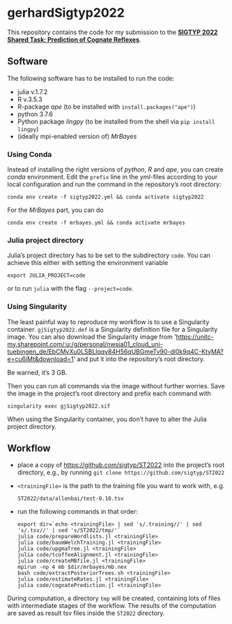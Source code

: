 # gerhardSigtyp2022



This repository contains the code for my submission to the [**SIGTYP 2022 Shared Task: Prediction of Cognate Reflexes**](https://github.com/sigtyp/ST2022). 

## Software

The following software has to be installed to run the code:

- julia v.1.7.2
- R v.3.5.3 
- R-package *ape* (to be installed with `install.packages("ape")`)
- python 3.7.6
- Python package *lingpy* (to be installed from the shell via `pip install lingpy`)
- (ideally mpi-enabled version of) *MrBayes* 

### Using Conda

Instead of installing the right versions of *python*, *R* and *ape*, you can create *conda* environment. Edit the `prefix` line in the *yml*-files according to your local configuration and run the command in the repository’s root directory:

`conda env create -f sigtyp2022.yml && conda activate sigtyp2022`

For the *MrBayes* part, you can do

`conda env create -f mrbayes.yml && conda activate mrbayes`

### Julia project directory

Julia’s project directory has to be set to the subdirectory `code`. You can achieve this either with setting the environment variable

`export JULIA_PROJECT=code`

or to run `julia` with the flag `--project=code`.

### Using Singularity

The least painful way to reproduce my workflow is to use a Singularity container. `gjSigtyp2022.def` is a Singularity definition file for a Singularity image. You can also download the Singularity image from 'https://unitc-my.sharepoint.com/:u:/g/personal/nwsja01_cloud_uni-tuebingen_de/EbCMvXu0LSBLlqqv84H56qUBGmeTv90-dl0k9q4C-KtyMA?e=cu6jMt&download=1' and put it into the repository’s root directory.

Be warned, it’s 3 GB.

Then you can run all commands via the image without further worries. Save the image in the project’s root directory and prefix each command with

`singularity exec gjSigtyp2022.sif`

When using the Singularity container, you don’t have to alter the Julia project directory.



## Workflow

- place a copy of https://github.com/sigtyp/ST2022 into the project’s root directory, e.g., by running
  `git clone https://github.com/sigtyp/ST2022`

- `<trainingFile>` is the path to the training file you want to work with, e.g. 

  `ST2022/data/allenbai/test-0.10.tsv`

- run the following commands in that order:

  ```shell
  export dir=`echo <trainingFile> | sed 's/.training//' | sed 's/.tsv//' | sed 's/ST2022/tmp/'` 
  julia code/prepareWordlists.jl <trainingFile>
  julia code/baumWelchTraining.jl <trainingFile>
  julia code/upgmaTree.jl <trainingFile>
  julia code/tcoffeeAlignment.jl <trainingFile>
  julia code/createMBfile.jl <trainingFile>
  mpirun -np 4 mb $dir/mrbayes/mb.nex
  bash code/extractPosteriorTrees.sh <trainingFile>
  julia code/estimateRates.jl <trainingFile>
  julia code/cognatePrediction.jl <trainingFile>
  ```

  

During computation, a directory `tmp` will be created, containing lots of files with intermediate stages of the workflow. The results of the computation are saved as result tsv files inside the `ST2022` directory.
